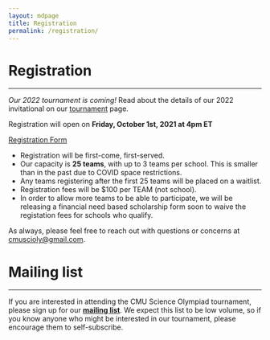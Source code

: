 ```yaml
---
layout: mdpage
title: Registration
permalink: /registration/
---
```


# Registration
<hr>

_Our 2022 tournament is coming!_  Read about the details of our 2022
invitational on our [tournament](/tournament/) page.

Registration will open on **Friday, October 1st, 2021 at 4pm ET**

<a href="https://forms.gle/fzWHeDaDm9rqDRW4A"> Registration Form</a>

* Registration will be first-come, first-served.
* Our capacity is **25 teams**, with up to 3 teams per school. This is smaller than in the past 
due to COVID space restrictions.
* Any teams registering after the first 25 teams will be placed on a waitlist.
* Registration fees will be $100 per TEAM (not school). 
* In order to allow more teams to be able to participate, we will be releasing a financial need
based scholarship form soon to waive the registation fees for schools who qualify.

As always, please feel free to reach out with questions or concerns at
<a href="mailto:cmuscioly@gmail.com">cmuscioly@gmail.com</a>.

<!--
Registration will open on **October 10, 2020 at 3pm EDT** (<a
href="http://www.google.com/calendar/event?action=TEMPLATE&dates=20201010T190000Z%2F20201010T190000Z&text=Team%20registration%20opens%20for%20CMU%20Science%20Olympiad%202021&location=https%3A%2F%2Fcmuscioly.org%2F"
target="_blank">Google Calendar</a>).

* Registration will be first-come, first-served.
* Our capacity is **25 teams**, with up to 3 teams per school.
* Any teams registering after the first 25 teams will be placed on a waitlist.
* The registration fee will be waived this year.
-->


# Mailing list

<hr>

If you are interested in attending the CMU Science Olympiad tournament, please
sign up for our [**mailing
list**](https://lists.andrew.cmu.edu/mailman/listinfo/cmuscioly-interest).  We
expect this list to be low volume, so if you know anyone who might be
interested in our tournament, please encourage them to self-subscribe.
